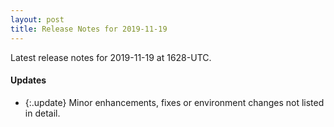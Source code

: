 ```yaml
---
layout: post
title: Release Notes for 2019-11-19
---
```


Latest release notes for 2019-11-19 at 1628-UTC.

<div class='updates' markdown='1'>

#### Updates

- {:.update} Minor enhancements, fixes or environment changes not listed in detail.

</div>


